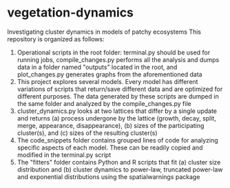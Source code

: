 # vegetation-dynamics
Investigating cluster dynamics in models of patchy ecosystems
This repository is organized as follows:

1) Operational scripts in the root folder: terminal.py should be used for running jobs, compile_changes.py performs all the analysis and dumps data in a folder named "outputs" located in the root, and plot_changes.py generates graphs from the aforementioned data
2) This project explores several models.  Every model has different variations of scripts that return/save different data and are optimized for different purposes. The data generated by these scripts are dumped in the same folder and analyzed by the compile_changes.py file
3) cluster_dynamics.py looks at two lattices that differ by a single update and returns (a) process undergone by the lattice (growth, decay, split, merge, appearance, disappearance), (b) sizes of the participating cluster(s), and (c) sizes of the resulting cluster(s)
4) The code_snippets folder contains grouped lines of code for analyzing specific aspects of each model. These can be readily copied and modified in the terminal.py script
5) The "fitters" folder contains Python and R scripts that fit (a) cluster size distribution and (b) cluster dynamics to power-law, truncated power-law and exponential distributions using the spatialwarnings package
